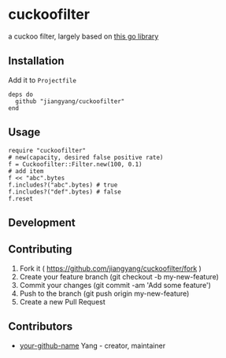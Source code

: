 # cuckoofilter

a cuckoo filter, largely based on [this go library](https://github.com/tylertreat/BoomFilters/blob/master/cuckoo.go)

## Installation

Add it to `Projectfile`

```crystal
deps do
  github "jiangyang/cuckoofilter"
end
```

## Usage

```crystal
require "cuckoofilter"
# new(capacity, desired false positive rate)
f = Cuckoofilter::Filter.new(100, 0.1)
# add item 
f << "abc".bytes
f.includes?("abc".bytes) # true
f.includes?("def".bytes) # false
f.reset
```

## Development


## Contributing

1. Fork it ( https://github.com/jiangyang/cuckoofilter/fork )
2. Create your feature branch (git checkout -b my-new-feature)
3. Commit your changes (git commit -am 'Add some feature')
4. Push to the branch (git push origin my-new-feature)
5. Create a new Pull Request

## Contributors

- [your-github-name](https://github.com/[your-github-name]) Yang - creator, maintainer
